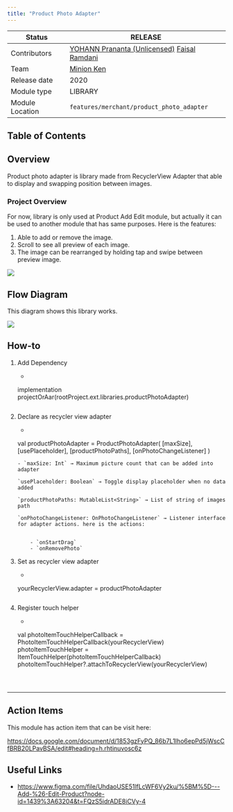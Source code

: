 ```yaml
---
title: "Product Photo Adapter"
---
```



| **Status** | <!--start status:GREEN-->RELEASE<!--end status--> |
| --- | --- |
| Contributors | [YOHANN Prananta (Unlicensed)](https://tokopedia.atlassian.net/wiki/people/5de4eab04ae7b80d0d19f990?ref=confluence) [Faisal Ramdani](https://tokopedia.atlassian.net/wiki/people/5def016f73b0bd0e4d82fa6e?ref=confluence)  |
| Team | [Minion Ken](https://tokopedia.atlassian.net/people/team/0ac7bdd0-19b2-4196-8711-b1a0a4b07178) |
| Release date | 2020 |
| Module type |  <!--start status:GREEN-->LIBRARY<!--end status--> |
| Module Location |  `features/merchant/product_photo_adapter` |

## Table of Contents

<!--toc-->

## Overview

Product photo adapter is library made from RecyclerView Adapter that able to display and swapping position between images.

### Project Overview

For now, library is only used at Product Add Edit module, but actually it can be used to another module that has same purposes. Here is the features:

1. Able to add or remove the image.
2. Scroll to see all preview of each image.
3. The image can be rearranged by holding tap and swipe between preview image.

![](http://docs-android.tokopedia.net/images/docs/libraries/Screen%20Shot%202023-02-02%20at%2017.56.50.png)

## Flow Diagram

This diagram shows this library works.

![](http://docs-android.tokopedia.net/images/docs/libraries/Untitled%20Diagram.png)

## How-to

1. Add Dependency


	- ```
	implementation projectOrAar(rootProject.ext.libraries.productPhotoAdapter)
	```
2. Declare as recycler view adapter


	- ```
	val productPhotoAdapter = ProductPhotoAdapter(
	  [maxSize],
	  [usePlaceholder],
	  [productPhotoPaths],
	  [onPhotoChangeListener]
	)
	```
	- `maxSize: Int` → Maximum picture count that can be added into adapter
	
	`usePlaceholder: Boolean` → Toggle display placeholder when no data added
	
	`productPhotoPaths: MutableList<String>` → List of string of images path 
	
	`onPhotoChangeListener: OnPhotoChangeListener` → Listener interface for adapter actions. here is the actions:
	
	
		- `onStartDrag`
		- `onRemovePhoto`
3. Set as recycler view adapter


	- ```
	yourRecyclerView.adapter = productPhotoAdapter
	```
4. Register touch helper


	- ```
	val photoItemTouchHelperCallback = PhotoItemTouchHelperCallback(yourRecyclerView)
	photoItemTouchHelper = ItemTouchHelper(photoItemTouchHelperCallback)
	photoItemTouchHelper?.attachToRecyclerView(yourRecyclerView)
	```



---

## Action Items

This module has action item that can be visit here:

<https://docs.google.com/document/d/1853gzFyPQ_86b7L1Iho6epPd5jWscCfBRB20LPavBSA/edit#heading=h.rhtinuvosc6z> 

## Useful Links

- <https://www.figma.com/file/UhdaoUSE51lfLcWF6Vy2ku/%5BM%5D---Add-%26-Edit-Product?node-id=1439%3A63204&t=FQzS5idrADE8iCVy-4>
